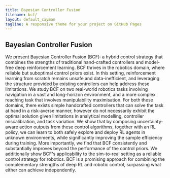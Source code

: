 ```yaml
---
title: Bayesian Controller Fusion
filename: bcf/
layout: default_cayman
tagline: A responsive theme for your project on GitHub Pages
--- 
```


## Bayesian Controller Fusion

We present Bayesian Controller Fusion (BCF): a hybrid control strategy that combines the strengths of traditional hand-crafted controllers and model-free deep reinforcement learning. BCF thrives in the robotics domain, where reliable but suboptimal control priors exist. In this setting, reinforcement learning from scratch remains unsafe and data-inefficient, and leveraging the structure provided by existing controllers can help address these limitations.  We study BCF on two real-world robotics tasks involving navigation in a vast and long-horizon environment, and a more complex reaching task that involves manipulability maximisation. For both these domains, there exists simple handcrafted controllers that can solve the task at hand in a risk-averse manner, however do not necessarily exhibit the optimal solution given limitations in analytical modelling, controller miscalibration, and task variation. We show that by composing uncertainty-aware action outputs from these control algorithms, together with an RL policy, we can learn to both safely explore and deploy RL agents in unknown environments, while significantly improving the sample efficiency during training. More importantly, we find that BCF consistently and substantially improves beyond the performance of the control priors. We additionally show BCF's applicability to the sim-to-real setting as a reliable control strategy for robotics. BCF is a promising approach for combining the complementary strengths of deep RL and robotic control, surpassing what either can achieve independently.


